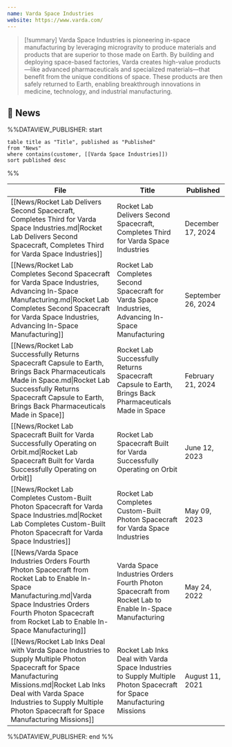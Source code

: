 ```yaml
---
name: Varda Space Industries
website: https://www.varda.com/
---
```


>[!summary]
Varda Space Industries is pioneering in-space manufacturing by leveraging microgravity to produce materials and products that are superior to those made on Earth. By building and deploying space-based factories, Varda creates high-value products—like advanced pharmaceuticals and specialized materials—that benefit from the unique conditions of space. These products are then safely returned to Earth, enabling breakthrough innovations in medicine, technology, and industrial manufacturing.

## 📰 News
%%DATAVIEW_PUBLISHER: start
```
table title as "Title", published as "Published"
from "News"
where contains(customer, [[Varda Space Industries]])
sort published desc
```
%%

| File                                                                                                                                                                                                                                                       | Title                                                                                                                   | Published          |
| ---------------------------------------------------------------------------------------------------------------------------------------------------------------------------------------------------------------------------------------------------------- | ----------------------------------------------------------------------------------------------------------------------- | ------------------ |
| [[News/Rocket Lab Delivers Second Spacecraft, Completes Third for Varda Space Industries.md\|Rocket Lab Delivers Second Spacecraft, Completes Third for Varda Space Industries]]                                                                           | Rocket Lab Delivers Second Spacecraft, Completes Third for Varda Space Industries                                       | December 17, 2024  |
| [[News/Rocket Lab Completes Second Spacecraft for Varda Space Industries, Advancing In-Space Manufacturing.md\|Rocket Lab Completes Second Spacecraft for Varda Space Industries, Advancing In-Space Manufacturing]]                                       | Rocket Lab Completes Second Spacecraft for Varda Space Industries, Advancing In-Space Manufacturing                     | September 26, 2024 |
| [[News/Rocket Lab Successfully Returns Spacecraft Capsule to Earth, Brings Back Pharmaceuticals Made in Space.md\|Rocket Lab Successfully Returns Spacecraft Capsule to Earth, Brings Back Pharmaceuticals Made in Space]]                                 | Rocket Lab Successfully Returns Spacecraft Capsule to Earth, Brings Back Pharmaceuticals Made in Space                  | February 21, 2024  |
| [[News/Rocket Lab Spacecraft Built for Varda Successfully Operating on Orbit.md\|Rocket Lab Spacecraft Built for Varda Successfully Operating on Orbit]]                                                                                                   | Rocket Lab Spacecraft Built for Varda Successfully Operating on Orbit                                                   | June 12, 2023      |
| [[News/Rocket Lab Completes Custom-Built Photon Spacecraft for Varda Space Industries.md\|Rocket Lab Completes Custom-Built Photon Spacecraft for Varda Space Industries]]                                                                                 | Rocket Lab Completes Custom-Built Photon Spacecraft for Varda Space Industries                                          | May 09, 2023       |
| [[News/Varda Space Industries Orders Fourth Photon Spacecraft from Rocket Lab to Enable In-Space Manufacturing.md\|Varda Space Industries Orders Fourth Photon Spacecraft from Rocket Lab to Enable In-Space Manufacturing]]                               | Varda Space Industries Orders Fourth Photon Spacecraft from Rocket Lab to Enable In-Space Manufacturing                 | May 24, 2022       |
| [[News/Rocket Lab Inks Deal with Varda Space Industries to Supply Multiple Photon Spacecraft for Space Manufacturing Missions.md\|Rocket Lab Inks Deal with Varda Space Industries to Supply Multiple Photon Spacecraft for Space Manufacturing Missions]] | Rocket Lab Inks Deal with Varda Space Industries to Supply Multiple Photon Spacecraft for Space Manufacturing Missions  | August 11, 2021    |

%%DATAVIEW_PUBLISHER: end %%
